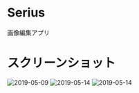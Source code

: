 # Serius
画像編集アプリ

# スクリーンショット
![2019-05-09](https://user-images.githubusercontent.com/4001262/57474917-3f292000-72ce-11e9-8247-cead34a28531.png)
![2019-05-14](https://user-images.githubusercontent.com/4001262/57695522-73635e80-7689-11e9-9a43-e731844b5f13.png)
![2019-05-14](https://user-images.githubusercontent.com/4001262/57695622-b58ca000-7689-11e9-9c35-d167d937190d.png)
